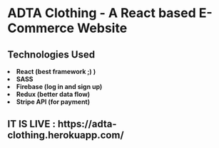 <h1> ADTA Clothing - A React based E-Commerce Website </h1>

<h2> Technologies Used </h2>

<li> <strong>React (best framework ;) )</strong>
<li> <strong>SASS</strong>
<li> <strong>Firebase (log in and sign up)</strong>
<li> <strong>Redux (better data flow) </strong>
<li> <strong>Stripe API (for payment) </strong>
  
  
  <h2><strong> IT IS LIVE : </strong> https://adta-clothing.herokuapp.com/  </h2>

